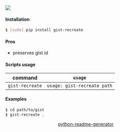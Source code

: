 <!--
https://pypi.org/project/readme-generator/
https://pypi.org/project/python-readme-generator/
-->

[![](https://img.shields.io/badge/OS-Unix-blue.svg?longCache=True)]()

#### Installation
```bash
$ [sudo] pip install gist-recreate
```

#### Pros
+   preserves gist id

#### Scripts usage
command|`usage`
-|-
`gist-recreate` |`usage: gist-recreate path`

#### Examples
```bash
$ cd path/to/gist
$ gist-recreate .
```

<p align="center">
    <a href="https://pypi.org/project/python-readme-generator/">python-readme-generator</a>
</p>